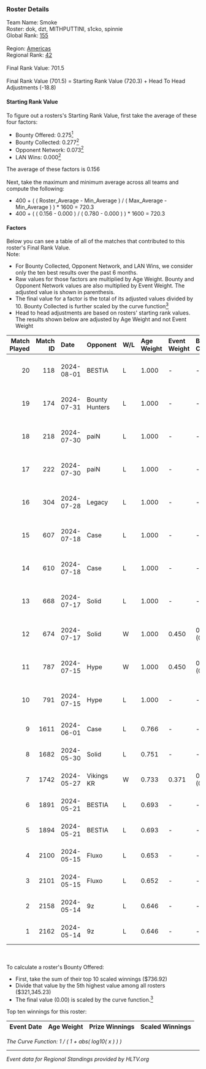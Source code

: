 ### Roster Details<br />
Team Name: Smoke<br />
Roster: dok, dzt, MITHPUTTINI, s1cko, spinnie<br />
Global Rank: [155](../standings_global.md)<br />
<br />
Region: [Americas]( ../standings_americas.md)<br />
Regional Rank: [42]( ../standings_americas.md)<br />
<br />
Final Rank Value:  701.5<br />
<br />
Final Rank Value (701.5) = Starting Rank Value (720.3) + Head To Head Adjustments (-18.8)<br />

#### Starting Rank Value<br />
To figure out a rosters's Starting Rank Value, first take the average of these four factors:<br />
- Bounty Offered: 0.275[<sup>1</sup>](#table2)
- Bounty Collected: 0.277[<sup>2</sup>](#table1)
- Opponent Network: 0.073[<sup>2</sup>](#table1)
- LAN Wins: 0.000[<sup>2</sup>](#table1)

The average of these factors is 0.156<br />
<br />
Next, take the maximum and minimum average across all teams and compute the following:<br />
- 400 + ( ( Roster_Average - Min_Average ) / ( Max_Average - Min_Average ) ) * 1600 = 720.3
- 400 + ( ( 0.156 - 0.000 ) / ( 0.780 - 0.000 ) ) * 1600 = 720.3


#### Factors<br />
Below you can see a table of all of the matches that contributed to this roster's Final Rank Value.<br />
Note:<br />

- For Bounty Collected, Opponent Network, and LAN Wins, we consider only the ten best results over the past 6 months.
- Raw values for those factors are multiplied by Age Weight. Bounty and Opponent Network values are also multiplied by Event Weight. The adjusted value is shown in parenthesis.
- The final value for a factor is the total of its adjusted values divided by 10. Bounty Collected is further scaled by the curve function[<sup>3</sup>](#curveFunction)
- Head to head adjustments are based on rosters' starting rank values. The results shown below are adjusted by Age Weight and not Event Weight
<span id="table1"></span><br />


| Match Played | Match ID | Date       | Opponent       | W/L | Age Weight | Event Weight | Bounty Collected | Opponent Network | LAN Wins  | H2H Adj. | Roster                                |
| -: | -: | :- | :- | :- | :- | :- | :- | :- | :- | -: | :- |
|           20 |      118 | 2024-08-01 | BESTIA         | L   | 1.000      | -            | -                | -                | -         |    -4.93 | dok, dzt, MITHPUTTINI, s1cko, spinnie |
|           19 |      174 | 2024-07-31 | Bounty Hunters | L   | 1.000      | -            | -                | -                | -         |    -6.58 | dok, dzt, MITHPUTTINI, s1cko, spinnie |
|           18 |      218 | 2024-07-30 | paiN           | L   | 1.000      | -            | -                | -                | -         |    -0.72 | dok, dzt, MITHPUTTINI, s1cko, spinnie |
|           17 |      222 | 2024-07-30 | paiN           | L   | 1.000      | -            | -                | -                | -         |    -0.72 | dok, dzt, MITHPUTTINI, s1cko, spinnie |
|           16 |      304 | 2024-07-28 | Legacy         | L   | 1.000      | -            | -                | -                | -         |    -3.81 | dok, dzt, MITHPUTTINI, s1cko, spinnie |
|           15 |      607 | 2024-07-18 | Case           | L   | 1.000      | -            | -                | -                | -         |    -8.11 | dok, dzt, MITHPUTTINI, s1cko, spinnie |
|           14 |      610 | 2024-07-18 | Case           | L   | 1.000      | -            | -                | -                | -         |    -8.68 | dok, dzt, MITHPUTTINI, s1cko, spinnie |
|           13 |      668 | 2024-07-17 | Solid          | L   | 1.000      | -            | -                | -                | -         |   -11.90 | dok, dzt, MITHPUTTINI, s1cko, spinnie |
|           12 |      674 | 2024-07-17 | Solid          | W   | 1.000      | 0.450        | 0.025 (0.011)    | 0.825 (0.371)    | 0 (0.000) |    19.94 | dok, dzt, MITHPUTTINI, s1cko, spinnie |
|           11 |      787 | 2024-07-15 | Hype           | W   | 1.000      | 0.450        | 0.025 (0.011)    | 0.485 (0.218)    | 0 (0.000) |    23.12 | dok, dzt, MITHPUTTINI, s1cko, spinnie |
|           10 |      791 | 2024-07-15 | Hype           | L   | 1.000      | -            | -                | -                | -         |    -7.89 | dok, dzt, MITHPUTTINI, s1cko, spinnie |
|            9 |     1611 | 2024-06-01 | Case           | L   | 0.766      | -            | -                | -                | -         |    -5.89 | dok, dzt, leleo, spinnie, vhz         |
|            8 |     1682 | 2024-05-30 | Solid          | L   | 0.751      | -            | -                | -                | -         |    -6.37 | dok, dzt, leleo, spinnie, vhz         |
|            7 |     1742 | 2024-05-27 | Vikings KR     | W   | 0.733      | 0.371        | 0.008 (0.002)    | 0.500 (0.136)    | 0 (0.000) |    14.73 | beg0d, dok, dzt, spinnie, vhz         |
|            6 |     1891 | 2024-05-21 | BESTIA         | L   | 0.693      | -            | -                | -                | -         |    -3.10 | beg0d, dok, dzt, spinnie, vhz         |
|            5 |     1894 | 2024-05-21 | BESTIA         | L   | 0.693      | -            | -                | -                | -         |    -3.20 | beg0d, dok, dzt, spinnie, vhz         |
|            4 |     2100 | 2024-05-15 | Fluxo          | L   | 0.653      | -            | -                | -                | -         |    -2.07 | beg0d, dok, dzt, spinnie, vhz         |
|            3 |     2101 | 2024-05-15 | Fluxo          | L   | 0.652      | -            | -                | -                | -         |    -2.12 | beg0d, dok, dzt, spinnie, vhz         |
|            2 |     2158 | 2024-05-14 | 9z             | L   | 0.646      | -            | -                | -                | -         |    -0.23 | beg0d, dok, dzt, spinnie, vhz         |
|            1 |     2162 | 2024-05-14 | 9z             | L   | 0.646      | -            | -                | -                | -         |    -0.23 | beg0d, dok, dzt, spinnie, vhz         |

<br />
<span id="table2"></span><br />
To calculate a roster's Bounty Offered:<br />

- First, take the sum of their top 10 scaled winnings ($736.92)
- Divide that value by the 5th highest value among all rosters ($321,345.23)
- The final value (0.00) is scaled by the curve function.[<sup>3</sup>](#curveFunction)

Top ten winnings for this roster:<br />

| Event Date | Age Weight | Prize Winnings | Scaled Winnings |
| :- | -: | :- | :- |


<span id="curveFunction"></span>_The Curve Function: 1 / ( 1 + abs( log10( x ) ) )_<br />

---
_Event data for Regional Standings provided by HLTV.org_<br />
